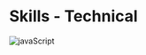 <div>
</div>

# Skills - Technical

![javaScript](https://img.shields.io/badge/javaScript-%23F7DF1E?style=for-the-badge&logo=javaScript&logoColor=white)
